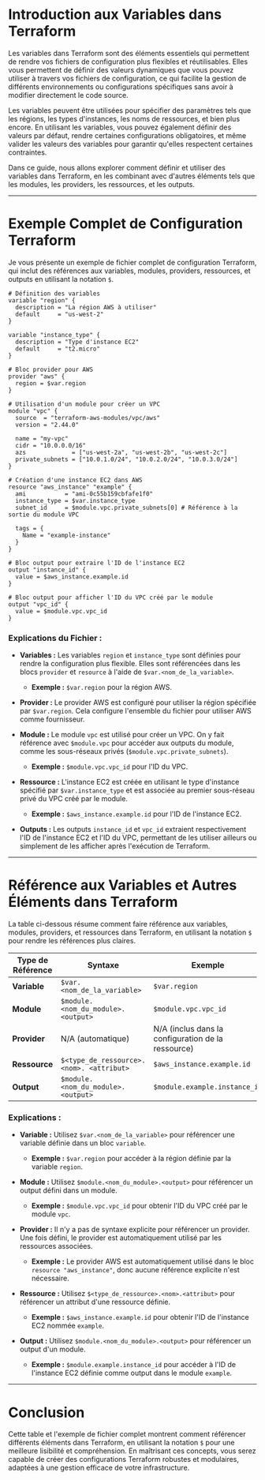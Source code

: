 # Introduction aux Variables dans Terraform

Les variables dans Terraform sont des éléments essentiels qui permettent de rendre vos fichiers de configuration plus flexibles et réutilisables. Elles vous permettent de définir des valeurs dynamiques que vous pouvez utiliser à travers vos fichiers de configuration, ce qui facilite la gestion de différents environnements ou configurations spécifiques sans avoir à modifier directement le code source.

Les variables peuvent être utilisées pour spécifier des paramètres tels que les régions, les types d'instances, les noms de ressources, et bien plus encore. En utilisant les variables, vous pouvez également définir des valeurs par défaut, rendre certaines configurations obligatoires, et même valider les valeurs des variables pour garantir qu'elles respectent certaines contraintes.

Dans ce guide, nous allons explorer comment définir et utiliser des variables dans Terraform, en les combinant avec d'autres éléments tels que les modules, les providers, les ressources, et les outputs.

---

# Exemple Complet de Configuration Terraform

Je vous présente un exemple de fichier complet de configuration Terraform, qui inclut des références aux variables, modules, providers, ressources, et outputs en utilisant la notation `$`.

```hcl
# Définition des variables
variable "region" {
  description = "La région AWS à utiliser"
  default     = "us-west-2"
}

variable "instance_type" {
  description = "Type d'instance EC2"
  default     = "t2.micro"
}

# Bloc provider pour AWS
provider "aws" {
  region = $var.region
}

# Utilisation d'un module pour créer un VPC
module "vpc" {
  source  = "terraform-aws-modules/vpc/aws"
  version = "2.44.0"

  name = "my-vpc"
  cidr = "10.0.0.0/16"
  azs             = ["us-west-2a", "us-west-2b", "us-west-2c"]
  private_subnets = ["10.0.1.0/24", "10.0.2.0/24", "10.0.3.0/24"]
}

# Création d'une instance EC2 dans AWS
resource "aws_instance" "example" {
  ami           = "ami-0c55b159cbfafe1f0"
  instance_type = $var.instance_type
  subnet_id     = $module.vpc.private_subnets[0] # Référence à la sortie du module VPC

  tags = {
    Name = "example-instance"
  }
}

# Bloc output pour extraire l'ID de l'instance EC2
output "instance_id" {
  value = $aws_instance.example.id
}

# Bloc output pour afficher l'ID du VPC créé par le module
output "vpc_id" {
  value = $module.vpc.vpc_id
}
```

### Explications du Fichier :

- **Variables :** Les variables `region` et `instance_type` sont définies pour rendre la configuration plus flexible. Elles sont référencées dans les blocs `provider` et `resource` à l'aide de `$var.<nom_de_la_variable>`.
  - **Exemple :** `$var.region` pour la région AWS.

- **Provider :** Le provider AWS est configuré pour utiliser la région spécifiée par `$var.region`. Cela configure l'ensemble du fichier pour utiliser AWS comme fournisseur.

- **Module :** Le module `vpc` est utilisé pour créer un VPC. On y fait référence avec `$module.vpc` pour accéder aux outputs du module, comme les sous-réseaux privés (`$module.vpc.private_subnets`).
  - **Exemple :** `$module.vpc.vpc_id` pour l'ID du VPC.

- **Ressource :** L'instance EC2 est créée en utilisant le type d'instance spécifié par `$var.instance_type` et est associée au premier sous-réseau privé du VPC créé par le module.
  - **Exemple :** `$aws_instance.example.id` pour l'ID de l'instance EC2.

- **Outputs :** Les outputs `instance_id` et `vpc_id` extraient respectivement l'ID de l'instance EC2 et l'ID du VPC, permettant de les utiliser ailleurs ou simplement de les afficher après l'exécution de Terraform.

---

# Référence aux Variables et Autres Éléments dans Terraform

La table ci-dessous résume comment faire référence aux variables, modules, providers, et ressources dans Terraform, en utilisant la notation `$` pour rendre les références plus claires.

| **Type de Référence**         | **Syntaxe**                               | **Exemple**                                         |
|-------------------------------|-------------------------------------------|-----------------------------------------------------|
| **Variable**                  | `$var.<nom_de_la_variable>`               | `$var.region`                                       |
| **Module**                    | `$module.<nom_du_module>.<output>`        | `$module.vpc.vpc_id`                                |
| **Provider**                  | N/A (automatique)                         | N/A (inclus dans la configuration de la ressource)  |
| **Ressource**                 | `$<type_de_ressource>.<nom>. <attribut>`  | `$aws_instance.example.id`                          |
| **Output**                    | `$module.<nom_du_module>.<output>`        | `$module.example.instance_id`                       |

### Explications :

- **Variable :** Utilisez `$var.<nom_de_la_variable>` pour référencer une variable définie dans un bloc `variable`.
  - **Exemple :** `$var.region` pour accéder à la région définie par la variable `region`.
  
- **Module :** Utilisez `$module.<nom_du_module>.<output>` pour référencer un output défini dans un module.
  - **Exemple :** `$module.vpc.vpc_id` pour obtenir l'ID du VPC créé par le module `vpc`.

- **Provider :** Il n'y a pas de syntaxe explicite pour référencer un provider. Une fois défini, le provider est automatiquement utilisé par les ressources associées.
  - **Exemple :** Le provider AWS est automatiquement utilisé dans le bloc `resource "aws_instance"`, donc aucune référence explicite n'est nécessaire.

- **Ressource :** Utilisez `$<type_de_ressource>.<nom>.<attribut>` pour référencer un attribut d'une ressource définie.
  - **Exemple :** `$aws_instance.example.id` pour obtenir l'ID de l'instance EC2 nommée `example`.

- **Output :** Utilisez `$module.<nom_du_module>.<output>` pour référencer un output d'un module.
  - **Exemple :** `$module.example.instance_id` pour accéder à l'ID de l'instance EC2 définie comme output dans le module `example`.

---

# Conclusion

Cette table et l'exemple de fichier complet montrent comment référencer différents éléments dans Terraform, en utilisant la notation `$` pour une meilleure lisibilité et compréhension. En maîtrisant ces concepts, vous serez capable de créer des configurations Terraform robustes et modulaires, adaptées à une gestion efficace de votre infrastructure.
